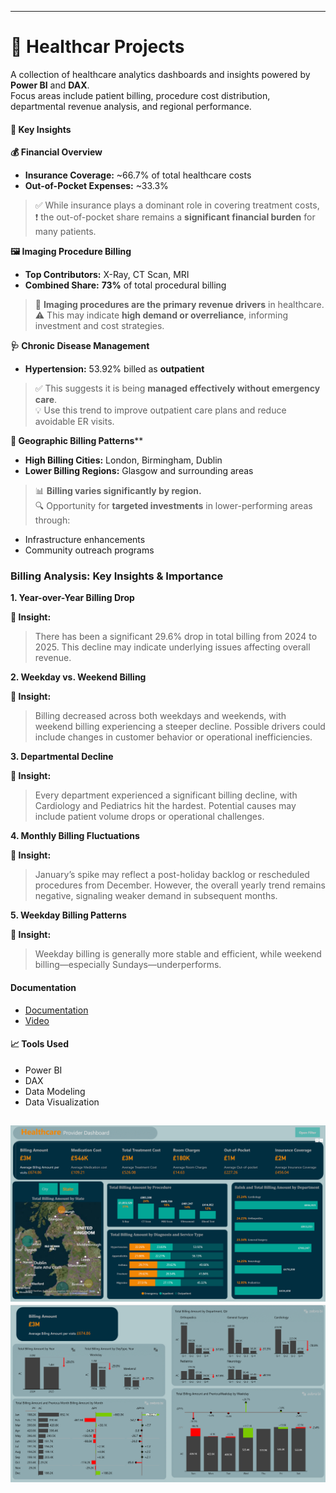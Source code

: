 
---
# 🏥 Healthcar  Projects

A collection of healthcare analytics dashboards and insights powered by **Power BI** and **DAX**.  
Focus areas include patient billing, procedure cost distribution, departmental revenue analysis, and regional performance.


#### 📌 Key Insights

 **💰 Financial Overview**

 
- **Insurance Coverage:** ~66.7% of total healthcare costs
- **Out-of-Pocket Expenses:** ~33.3%
> ✅ While insurance plays a dominant role in covering treatment costs,  
> ❗ the out-of-pocket share remains a **significant financial burden** for many patients.



**🖼️ Imaging Procedure Billing**


- **Top Contributors:** X-Ray, CT Scan, MRI
- **Combined Share:** **73%** of total procedural billing  
> 🧠 **Imaging procedures are the primary revenue drivers** in healthcare.  
> ⚠️ This may indicate **high demand or overreliance**, informing investment and cost strategies.


**🩺 Chronic Disease Management**


- **Hypertension:** 53.92% billed as **outpatient**  
> ✅ This suggests it is being **managed effectively without emergency care**.  
> 💡 Use this trend to improve outpatient care plans and reduce avoidable ER visits.



**🧭 Geographic Billing Patterns****
- **High Billing Cities:** London, Birmingham, Dublin  
- **Lower Billing Regions:** Glasgow and surrounding areas  
> 📊 **Billing varies significantly by region.**  
> 🔍 Opportunity for **targeted investments** in lower-performing areas through:
  - Infrastructure enhancements
  - Community outreach programs

    
### Billing Analysis: Key Insights & Importance



 **1. Year-over-Year Billing Drop**

**🧾 Insight:**
> There has been a significant 29.6% drop in total billing from 2024 to 2025. This decline may indicate underlying issues affecting overall revenue.



**2. Weekday vs. Weekend Billing**


**🧾 Insight:**
> Billing decreased across both weekdays and weekends, with weekend billing experiencing a steeper decline. Possible drivers could include changes in customer behavior or operational inefficiencies.


**3. Departmental Decline**


**🧾 Insight:**
> Every department experienced a significant billing decline, with Cardiology and Pediatrics hit the hardest. Potential causes may include patient volume drops or operational challenges.



**4. Monthly Billing Fluctuations**


**🧾 Insight:**
> January’s spike may reflect a post-holiday backlog or rescheduled procedures from December. However, the overall yearly trend remains negative, signaling weaker demand in subsequent months.

**5. Weekday Billing Patterns**

**🧾 Insight:**
> Weekday billing is generally more stable and efficient, while weekend billing—especially Sundays—underperforms.




    
#### Documentation
- [Documentation](Doc/HospitalBilling.pdf)
- [Video](https://www.linkedin.com/posts/hegazy-ahmed_powerbi-dax-dataanalytics-activity-7330721837372403712-aQRb?utm_source=share&utm_medium=member_desktop&rcm=ACoAADcRge4BCiq6ISTAKxBtggfkK4mfvjG5IyA)


#### 📈 Tools Used
- Power BI  
- DAX  
- Data Modeling  
- Data Visualization

![](Pic/TotalBilling.png)  ![](Pic/compare.png)
---
